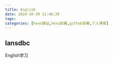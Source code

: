 ```yaml
---
title: English
date: 2024-10-30 11:46:39
tags:
categories: [hexo建站,hexo部署,github部署,个人博客]
---
```


## Iansdbc
English学习
